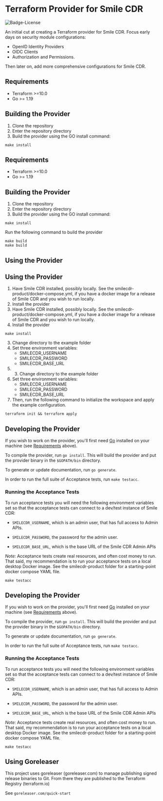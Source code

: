 # Terraform Provider for Smile CDR

![Badge-License]

An initial cut at creating a Terraform provider for Smile CDR. Focus early days on security module configurations:

- OpenID Identity Providers
- OIDC Clients
- Authorization and Permissions.

Then later on, add more comprehensive configurations for Smile CDR.

## Requirements

- Terraform >=10.0
- Go >= 1.19

## Building the Provider

1. Clone the repository
2. Enter the repository directory
3. Build the provider using the GO install command:

```shell
make install
```
## Requirements

- Terraform >=10.0
- Go >= 1.19

## Building the Provider

1. Clone the repository
2. Enter the repository directory
3. Build the provider using the GO install command:

```shell
make install
```

Run the following command to build the provider

```shell
make build
make build
```


## Using the Provider

## Using the Provider

1. Have Smile CDR installed, possibly locally. See the smilecdr-product/docker-compose.yml, if you have a docker image for a release of Smile CDR and you wish to run locally.
2. Install the provider
1. Have Smile CDR installed, possibly locally. See the smilecdr-product/docker-compose.yml, if you have a docker image for a release of Smile CDR and you wish to run locally.
2. Install the provider

```shell
make install
```

3. Change directory to the example folder
4. Set three environment variables:
   - SMILECDR_USERNAME
   - SMILECDR_PASSWORD
   - SMILECDR_BASE_URL
5. 3. Change directory to the example folder
4. Set three environment variables:
   - SMILECDR_USERNAME
   - SMILECDR_PASSWORD
   - SMILECDR_BASE_URL
5. Then, run the following command to initialize the workspace and apply the example configuration.

```shell
terraform init && terraform apply
```

## Developing the Provider

If you wish to work on the provider, you'll first need [Go](http://www.golang.org) installed on your machine (see [Requirements](#requirements) above).

To compile the provider, run `go install`. This will build the provider and put the provider binary in the `$GOPATH/bin` directory.

To generate or update documentation, run `go generate`.

In order to run the full suite of Acceptance tests, run `make testacc`.


### Running the Acceptance Tests

To run acceptance tests you will need the following environment variables set so that the acceptance tests can connect to a dev/test instance of Smile CDR:

- `SMILECDR_USERNAME`, which is an admin user, that has full access to Admin APIs.

- `SMILECDR_PASSWORD`, the password for the admin user.

- `SMILECDR_BASE_URL`, which is the base URL of the Smile CDR Admin APIs

*Note:* Acceptance tests create real resources, and often cost money to run. That said, my recommendation is
to run your acceptance tests on a local desktop Docker image. See the smilecdr-product folder for a starting-point docker compose YAML file.


```shell
make testacc
```


## Developing the Provider

If you wish to work on the provider, you'll first need [Go](http://www.golang.org) installed on your machine (see [Requirements](#requirements) above).

To compile the provider, run `go install`. This will build the provider and put the provider binary in the `$GOPATH/bin` directory.

To generate or update documentation, run `go generate`.

In order to run the full suite of Acceptance tests, run `make testacc`.


### Running the Acceptance Tests

To run acceptance tests you will need the following environment variables set so that the acceptance tests can connect to a dev/test instance of Smile CDR:

- `SMILECDR_USERNAME`, which is an admin user, that has full access to Admin APIs.

- `SMILECDR_PASSWORD`, the password for the admin user.

- `SMILECDR_BASE_URL`, which is the base URL of the Smile CDR Admin APIs

*Note:* Acceptance tests create real resources, and often cost money to run. That said, my recommendation is
to run your acceptance tests on a local desktop Docker image. See the smilecdr-product folder for a starting-point docker compose YAML file.


```shell
make testacc
```

## Using Goreleaser

This project uses goreleaser (goreleaser.com) to manage publishing signed release binaries to Git. From there they are published to the Terraform Registry (terraform.io)

See ```goreleaser.com/quick-start```



[Badge-License]: https://img.shields.io/badge/license-apache%202.0-60C060.svg
